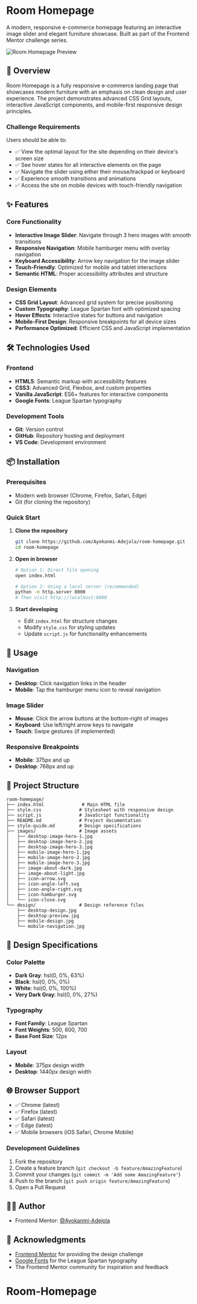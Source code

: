 # Room Homepage

A modern, responsive e-commerce homepage featuring an interactive image slider and elegant furniture showcase. Built as part of the Frontend Mentor challenge series.

![Room Homepage Preview](preview.jpg)




## 📖 Overview

Room Homepage is a fully responsive e-commerce landing page that showcases modern furniture with an emphasis on clean design and user experience. The project demonstrates advanced CSS Grid layouts, interactive JavaScript components, and mobile-first responsive design principles.

### Challenge Requirements

Users should be able to:
- ✅ View the optimal layout for the site depending on their device's screen size
- ✅ See hover states for all interactive elements on the page
- ✅ Navigate the slider using either their mouse/trackpad or keyboard
- ✅ Experience smooth transitions and animations
- ✅ Access the site on mobile devices with touch-friendly navigation

## ✨ Features

### Core Functionality
- **Interactive Image Slider**: Navigate through 3 hero images with smooth transitions
- **Responsive Navigation**: Mobile hamburger menu with overlay navigation
- **Keyboard Accessibility**: Arrow key navigation for the image slider
- **Touch-Friendly**: Optimized for mobile and tablet interactions
- **Semantic HTML**: Proper accessibility attributes and structure

### Design Elements
- **CSS Grid Layout**: Advanced grid system for precise positioning
- **Custom Typography**: League Spartan font with optimized spacing
- **Hover Effects**: Interactive states for buttons and navigation
- **Mobile-First Design**: Responsive breakpoints for all device sizes
- **Performance Optimized**: Efficient CSS and JavaScript implementation

## 🛠 Technologies Used

### Frontend
- **HTML5**: Semantic markup with accessibility features
- **CSS3**: Advanced Grid, Flexbox, and custom properties
- **Vanilla JavaScript**: ES6+ features for interactive components
- **Google Fonts**: League Spartan typography

### Development Tools
- **Git**: Version control
- **GitHub**: Repository hosting and deployment
- **VS Code**: Development environment

## 📦 Installation

### Prerequisites
- Modern web browser (Chrome, Firefox, Safari, Edge)
- Git (for cloning the repository)

### Quick Start

1. **Clone the repository**
   ```bash
   git clone https://github.com/Ayokanmi-Adejola/room-homepage.git
   cd room-homepage
   ```

2. **Open in browser**
   ```bash
   # Option 1: Direct file opening
   open index.html

   # Option 2: Using a local server (recommended)
   python -m http.server 8000
   # Then visit http://localhost:8000
   ```

3. **Start developing**
   - Edit `index.html` for structure changes
   - Modify `style.css` for styling updates
   - Update `script.js` for functionality enhancements

## 🎯 Usage

### Navigation
- **Desktop**: Click navigation links in the header
- **Mobile**: Tap the hamburger menu icon to reveal navigation

### Image Slider
- **Mouse**: Click the arrow buttons at the bottom-right of images
- **Keyboard**: Use left/right arrow keys to navigate
- **Touch**: Swipe gestures (if implemented)

### Responsive Breakpoints
- **Mobile**: 375px and up
- **Desktop**: 768px and up

## 📁 Project Structure

```
room-homepage/
├── index.html              # Main HTML file
├── style.css              # Stylesheet with responsive design
├── script.js              # JavaScript functionality
├── README.md              # Project documentation
├── style-guide.md         # Design specifications
├── images/                # Image assets
│   ├── desktop-image-hero-1.jpg
│   ├── desktop-image-hero-2.jpg
│   ├── desktop-image-hero-3.jpg
│   ├── mobile-image-hero-1.jpg
│   ├── mobile-image-hero-2.jpg
│   ├── mobile-image-hero-3.jpg
│   ├── image-about-dark.jpg
│   ├── image-about-light.jpg
│   ├── icon-arrow.svg
│   ├── icon-angle-left.svg
│   ├── icon-angle-right.svg
│   ├── icon-hamburger.svg
│   └── icon-close.svg
└── design/                # Design reference files
    ├── desktop-design.jpg
    ├── desktop-preview.jpg
    ├── mobile-design.jpg
    └── mobile-navigation.jpg
```

## 🎨 Design Specifications

### Color Palette
- **Dark Gray**: hsl(0, 0%, 63%)
- **Black**: hsl(0, 0%, 0%)
- **White**: hsl(0, 0%, 100%)
- **Very Dark Gray**: hsl(0, 0%, 27%)

### Typography
- **Font Family**: League Spartan
- **Font Weights**: 500, 600, 700
- **Base Font Size**: 12px

### Layout
- **Mobile**: 375px design width
- **Desktop**: 1440px design width

## 🌐 Browser Support

- ✅ Chrome (latest)
- ✅ Firefox (latest)
- ✅ Safari (latest)
- ✅ Edge (latest)
- ✅ Mobile browsers (iOS Safari, Chrome Mobile)


### Development Guidelines
1. Fork the repository
2. Create a feature branch (`git checkout -b feature/AmazingFeature`)
3. Commit your changes (`git commit -m 'Add some AmazingFeature'`)
4. Push to the branch (`git push origin feature/AmazingFeature`)
5. Open a Pull Request


## 👨‍💻 Author

- Frontend Mentor: [@Ayokanmi-Adejola](https://www.frontendmentor.io/profile/Ayokanmi-Adejola)

## 🙏 Acknowledgments

- [Frontend Mentor](https://www.frontendmentor.io) for providing the design challenge
- [Google Fonts](https://fonts.google.com) for the League Spartan typography
- The Frontend Mentor community for inspiration and feedback

# Room-Homepage
